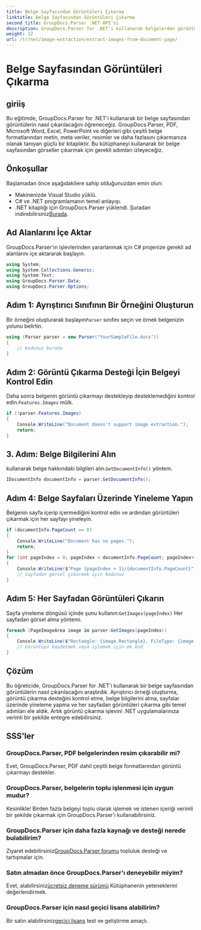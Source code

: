 ```yaml
---
title: Belge Sayfasından Görüntüleri Çıkarma
linktitle: Belge Sayfasından Görüntüleri Çıkarma
second_title: GroupDocs.Parser .NET API'si
description: GroupDocs.Parser for .NET'i kullanarak belgelerden görüntüleri nasıl çıkaracağınızı öğrenin. Belge işleme yeteneklerinizi geliştirin.
weight: 12
url: /tr/net/image-extraction/extract-images-from-document-page/
---
```


# Belge Sayfasından Görüntüleri Çıkarma

## giriiş
Bu eğitimde, GroupDocs.Parser for .NET'i kullanarak bir belge sayfasından görüntülerin nasıl çıkarılacağını öğreneceğiz. GroupDocs.Parser, PDF, Microsoft Word, Excel, PowerPoint ve diğerleri gibi çeşitli belge formatlarından metin, meta veriler, resimler ve daha fazlasını çıkarmanıza olanak tanıyan güçlü bir kitaplıktır. Bu kütüphaneyi kullanarak bir belge sayfasından görseller çıkarmak için gerekli adımları izleyeceğiz.
## Önkoşullar
Başlamadan önce aşağıdakilere sahip olduğunuzdan emin olun:
- Makinenizde Visual Studio yüklü.
- C# ve .NET programlamanın temel anlayışı.
- .NET kitaplığı için GroupDocs.Parser yüklendi. Şuradan indirebilirsiniz[Burada](https://releases.groupdocs.com/parser/net/).

## Ad Alanlarını İçe Aktar
GroupDocs.Parser'ın işlevlerinden yararlanmak için C# projenize gerekli ad alanlarını içe aktararak başlayın.
```csharp
using System;
using System.Collections.Generic;
using System.Text;
using GroupDocs.Parser.Data;
using GroupDocs.Parser.Options;
```
## Adım 1: Ayrıştırıcı Sınıfının Bir Örneğini Oluşturun
 Bir örneğini oluşturarak başlayın`Parser` sınıfını seçin ve örnek belgenizin yolunu belirtin.
```csharp
using (Parser parser = new Parser("YourSampleFile.docx"))
{
    // Kodunuz burada
}
```
## Adım 2: Görüntü Çıkarma Desteği İçin Belgeyi Kontrol Edin
 Daha sonra belgenin görüntü çıkarmayı destekleyip desteklemediğini kontrol edin.`Features.Images` mülk.
```csharp
if (!parser.Features.Images)
{
    Console.WriteLine("Document doesn't support image extraction.");
    return;
}
```
## 3. Adım: Belge Bilgilerini Alın
 kullanarak belge hakkındaki bilgileri alın.`GetDocumentInfo()` yöntem.
```csharp
IDocumentInfo documentInfo = parser.GetDocumentInfo();
```
## Adım 4: Belge Sayfaları Üzerinde Yineleme Yapın
Belgenin sayfa içerip içermediğini kontrol edin ve ardından görüntüleri çıkarmak için her sayfayı yineleyin.
```csharp
if (documentInfo.PageCount == 0)
{
    Console.WriteLine("Document has no pages.");
    return;
}
for (int pageIndex = 0; pageIndex < documentInfo.PageCount; pageIndex++)
{
    Console.WriteLine($"Page {pageIndex + 1}/{documentInfo.PageCount}");
    // Sayfadan görsel çıkarmak için kodunuz
}
```
## Adım 5: Her Sayfadan Görüntüleri Çıkarın
 Sayfa yineleme döngüsü içinde şunu kullanın:`GetImages(pageIndex)` Her sayfadan görsel alma yöntemi.
```csharp
foreach (PageImageArea image in parser.GetImages(pageIndex))
{
    Console.WriteLine($"Rectangle: {image.Rectangle}, FileType: {image.FileType}");
    // Görüntüyü kaydetmek veya işlemek için ek kod
}
```

## Çözüm
Bu öğreticide, GroupDocs.Parser for .NET'i kullanarak bir belge sayfasından görüntülerin nasıl çıkarılacağını araştırdık. Ayrıştırıcı örneği oluşturma, görüntü çıkarma desteğini kontrol etme, belge bilgilerini alma, sayfalar üzerinde yineleme yapma ve her sayfadan görüntüleri çıkarma gibi temel adımları ele aldık. Artık görüntü çıkarma işlevini .NET uygulamalarınıza verimli bir şekilde entegre edebilirsiniz.

## SSS'ler
### GroupDocs.Parser, PDF belgelerinden resim çıkarabilir mi?
Evet, GroupDocs.Parser, PDF dahil çeşitli belge formatlarından görüntü çıkarmayı destekler.
### GroupDocs.Parser, belgelerin toplu işlenmesi için uygun mudur?
Kesinlikle! Birden fazla belgeyi toplu olarak işlemek ve istenen içeriği verimli bir şekilde çıkarmak için GroupDocs.Parser'ı kullanabilirsiniz.
### GroupDocs.Parser için daha fazla kaynağı ve desteği nerede bulabilirim?
 Ziyaret edebilirsiniz[GroupDocs.Parser forumu](https://forum.groupdocs.com/c/parser/17) topluluk desteği ve tartışmalar için.
### Satın almadan önce GroupDocs.Parser'ı deneyebilir miyim?
 Evet, alabilirsiniz[ücretsiz deneme sürümü](https://releases.groupdocs.com/) Kütüphanenin yeteneklerini değerlendirmek.
### GroupDocs.Parser için nasıl geçici lisans alabilirim?
 Bir satın alabilirsiniz[geçici lisans](https://purchase.groupdocs.com/temporary-license/) test ve geliştirme amaçlı.